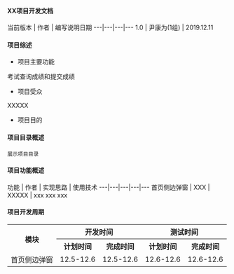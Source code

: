 #### XX项目开发文档

当前版本 | 作者 | 编写说明日期 
---|---|---|---
1.0 | 尹康为(1组) | 2019.12.11


#### 项目综述

- 项目主要功能

考试查询成绩和提交成绩

- 项目受众

XXXXX

- 项目目的




#### 项目目录概述

```
展示项目目录
```



#### 项目功能概述
功能 | 作者 | 实现思路 | 使用技术 
---|---|---|---|---
首页侧边弹窗 | XXX | XXXXX | xxx xxx xxx 


#### 项目开发周期
<table>
	<tr>
	    <th rowspan="2">模块</th>
	    <th colspan="2">开发时间</th>
	    <th colspan="2">测试时间</th>  
	</tr >
	<tr>
	    <th >计划时间</th>
	    <th>完成时间</th>
        <th>计划时间</th>
	    <th>完成时间</th>
	</tr>
	<tr>
	    <td>首页侧边弹窗</td>
	    <td>12.5-12.6</td>
        <td>12.5-12.6</td>
	    <td>12.6-12.6</td>
        <td>12.6-12.6</td>
	</tr>
</table>
